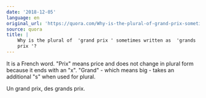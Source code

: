 ```yaml
---
date: '2018-12-05'
language: en
original_url: 'https://quora.com/Why-is-the-plural-of-grand-prix-sometimes-written-as-grands-prix/answer/Clément-Renaud'
source: quora
title: |
    Why is the plural of  'grand prix ' sometimes written as  'grands
    prix '?
---
```


It is a French word. "Prix" means price and does not change in plural
form because it ends with an "x". "Grand" - which means big - takes an
additional "s" when used for plural.

Un grand prix, des grands prix.
